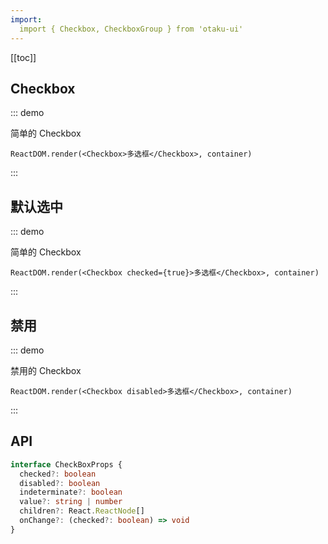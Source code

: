 ```yaml
---
import: 
  import { Checkbox, CheckboxGroup } from 'otaku-ui'
---
```


[[toc]]

## Checkbox

::: demo

简单的 Checkbox

```tsx
ReactDOM.render(<Checkbox>多选框</Checkbox>, container)
```
:::

## 默认选中

::: demo

简单的 Checkbox

```tsx
ReactDOM.render(<Checkbox checked={true}>多选框</Checkbox>, container)
```
:::

## 禁用

::: demo

禁用的 Checkbox

```tsx
ReactDOM.render(<Checkbox disabled>多选框</Checkbox>, container)
```
:::


## API

```ts
interface CheckBoxProps {
  checked?: boolean
  disabled?: boolean
  indeterminate?: boolean
  value?: string | number
  children?: React.ReactNode[]
  onChange?: (checked?: boolean) => void
}
```
